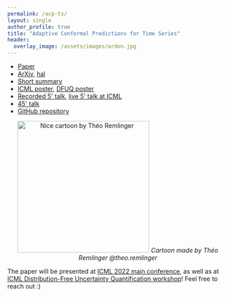 ```yaml
---
permalink: /acp-ts/
layout: single
author_profile: true
title: "Adaptive Conformal Predictions for Time Series"
header:
  overlay_image: /assets/images/ardon.jpg
---
```


- [Paper](https://proceedings.mlr.press/v162/zaffran22a.html)
- [ArXiv](https://arxiv.org/abs/2202.07282), [hal](https://hal.archives-ouvertes.fr/hal-03573934)
- [Short summary](http://mzaffran.github.io/assets/files/Posters/acp_ts_summary.pdf)
- [ICML poster](http://mzaffran.github.io/assets/files/Posters/acp_ts_icml_poster.pdf), [DFUQ poster](http://mzaffran.github.io/assets/files/Posters/acp_ts_dfuq_poster.pdf)
- [Recorded 5' talk](https://icml.cc/virtual/2022/spotlight/17818), [live 5' talk at ICML](https://slideslive.com/38983531/adaptive-conformal-predictions-for-time-series)
- [45' talk](https://www.youtube.com/watch?v=Yuxu9aUpVi0)
- [GitHub repository](https://github.com/mzaffran/adaptiveconformalpredictionstimeseries)

<p align="center">
    <img src="http://mzaffran.github.io/assets/images/cartoon_theo.jpg" alt="Nice cartoon by Théo Remlinger" width="300"/>    
    <em>Cartoon made by Théo Remlinger @theo.remlinger</em>
</p>

The paper will be presented at [ICML 2022 main conference](https://icml.cc/), as well as at [ICML Distribution-Free Uncertainty Quantification workshop](https://sites.google.com/berkeley.edu/dfuq-22/home)! Feel free to reach out :)

